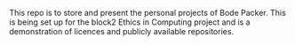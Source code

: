 This repo is to store and present the personal projects of Bode Packer. This is being set up for the block2 Ethics in Computing project and is a demonstration of licences and publicly available repositories. 
